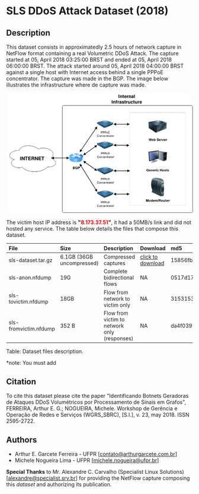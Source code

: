 # SLS DDoS Attack Dataset (2018)
## Description
This dataset consists in approximatedly 2.5 hours of network capture in NetFlow format containing a real Volumetric DDoS Attack. The capture started at 05, April 2018 03:25:00 BRST and ended at 05, April 2018 06:00:00 BRST. The attack started around 05, April 2018 04:00:00 BRST against a single host with Internet access behind a single PPPoE concentrator. The capture was made in the BGP. The image below illustrates the infrastructure where de capture was made.

![Infrastructure](SLS.png "Structure of the Dataset")


 The victim host IP address is **"<span style="color:red">8.173.37.51</span>"**, it had a 50MB/s link and did not hosted any service. The table below details the files that compose this dataset.

|      File       | Size |        Description            | Download | md5
|:---|:---|:---|:---|:---|
| sls-dataset.tar.gz | 6.1GB (36GB uncompressed)  | Compressed captures        | [click to download](https://files.mycloud.com/home.php?brand=webfiles&seuuid=6eabef3b07ebbc395d0f7a48941c6d45&name=sls-dataset-001.tar_3 "SLS_Dataset") | 15856fb4c00e69daf09acfb2d83fc72c |
| sls-anon.nfdump |  19G  | Complete bidirectional flows | NA | 0517d174ecc5599486f15de931428f13 |
| sls-tovictim.nfdump | 18GB | Flow from network to victim only | NA | 31531539a1586163b6163f0c241f8e47 |
| sls-fromvictim.nfdump | 352 B | Flow from victim to network only (responses) | NA | da4f039184a6409e48eb892fcb354cf9 |

Table: Dataset files description.

*note: You must add 
## Citation

To cite this dataset please cite the paper "Identificando Botnets Geradoras de Ataques DDoS Volumétricos por Processamento de Sinais em Grafos", FERREIRA, Arthur E. G.; NOGUEIRA, Michele. Workshop de Gerência e Operação de Redes e Serviços (WGRS_SBRC), [S.l.], v. 23, may 2018. ISSN 2595-2722.

## Authors
* Arthur E. Garcete Ferreira - UFPR [<contato@arthurgarcete.com.br>]
* Michele Nogueira Lima - UFPR [<michele.nogueira@ufpr.br>]

**Special Thanks** to Mr. Alexandre C. Carvalho (Specialist Linux Solutions) [<alexandre@specialist.srv.br>] for providing the NetFlow capture composing this _dataset_ and authorizing its publication.
